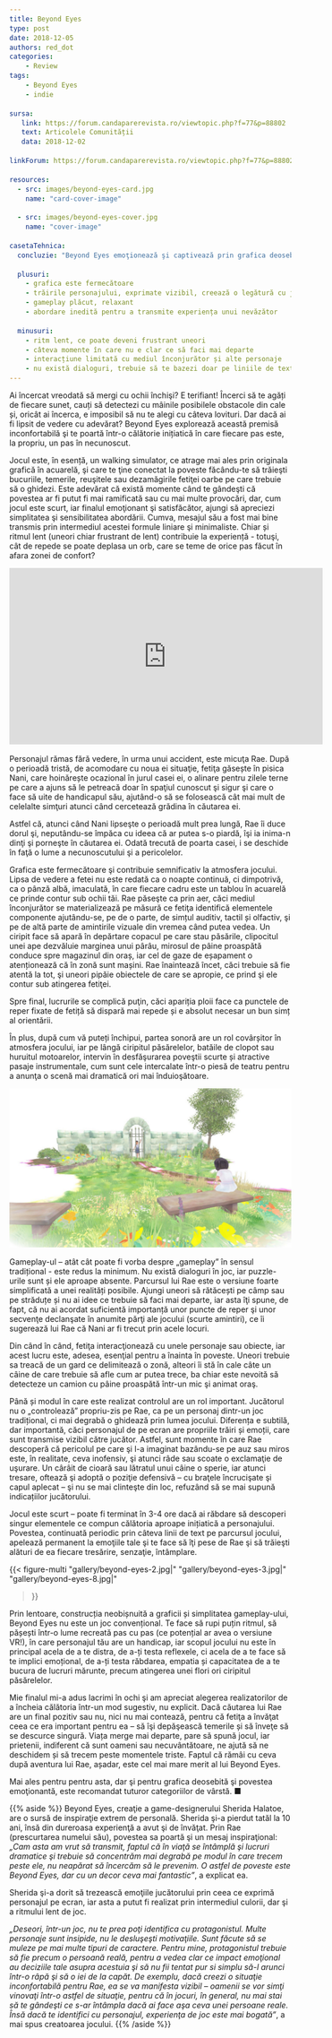 ```yaml
---
title: Beyond Eyes
type: post
date: 2018-12-05
authors: red_dot
categories:
    - Review
tags:
    - Beyond Eyes
    - indie

sursa:
   link: https://forum.candaparerevista.ro/viewtopic.php?f=77&p=88802
   text: Articolele Comunității
   data: 2018-12-02
 
linkForum: https://forum.candaparerevista.ro/viewtopic.php?f=77&p=88802

resources:
  - src: images/beyond-eyes-card.jpg
    name: "card-cover-image"

  - src: images/beyond-eyes-cover.jpg
    name: "cover-image"

casetaTehnica:
  concluzie: "Beyond Eyes emoţionează şi captivează prin grafica deosebită, ce prinde contur sub ochii tăi. Este nevoie de puțină sensibilitate şi răbdare pentru a te conecta la ritmul lent, dar merită pentru mesajul inspiraţional şi pentru că îţi aminteşte să te bucuri de lucrurile mărunte, ca mirositul unei flori, sunetul liniştitor al unei ape curgătoare ori mângâiatul unei pisici."

  plusuri:
    - grafica este fermecătoare
    - trăirile personajului, exprimate vizibil, creează o legătură cu jucătorul
    - gameplay plăcut, relaxant
    - abordare inedită pentru a transmite experiența unui nevăzător

  minusuri:
    - ritm lent, ce poate deveni frustrant uneori
    - câteva momente în care nu e clar ce să faci mai departe
    - interacțiune limitată cu mediul înconjurător și alte personaje
    - nu există dialoguri, trebuie să te bazezi doar pe liniile de text prestabilite
---
```

Ai încercat vreodată să mergi cu ochii închişi? E terifiant! Încerci să te agăți de fiecare sunet, cauți să detectezi cu mâinile posibilele obstacole din cale și, oricât ai încerca, e imposibil să nu te alegi cu câteva lovituri. Dar dacă ai fi lipsit de vedere cu adevărat? Beyond Eyes explorează această premisă inconfortabilă şi te poartă într-o călătorie inițiatică în care fiecare pas este, la propriu, un pas în necunoscut.

Jocul este, în esență, un walking simulator, ce atrage mai ales prin originala grafică în acuarelă, şi care te ţine conectat la poveste făcându-te să trăieşti bucuriile, temerile, reuşitele sau dezamăgirile fetiţei oarbe pe care trebuie să o ghidezi. Este adevărat că există momente când te gândeşti că povestea ar fi putut fi mai ramificată sau cu mai multe provocări, dar, cum jocul este scurt, iar finalul emoţionant şi satisfăcător, ajungi să apreciezi simplitatea şi sensibilitatea abordării. Cumva, mesajul său a fost mai bine transmis prin intermediul acestei formule liniare şi minimaliste. Chiar și ritmul lent (uneori chiar frustrant de lent) contribuie la experiență - totuşi, cât de repede se poate deplasa un orb, care se teme de orice pas făcut în afara zonei de confort?

<iframe width="560" height="315" src="https://www.youtube.com/embed/xTVXH3VTV5w" frameborder="0" allow="accelerometer; autoplay; encrypted-media; gyroscope; picture-in-picture" allowfullscreen></iframe>

Personajul rămas fără vedere, în urma unui accident, este micuţa Rae. După o perioadă tristă, de acomodare cu noua ei situaţie, fetiţa găsește în pisica Nani, care hoinărește ocazional în jurul casei ei, o alinare pentru zilele terne pe care a ajuns să le petreacă doar în spaţiul cunoscut şi sigur şi care o face să uite de handicapul său, ajutând-o să se folosească cât mai mult de celelalte simţuri atunci când cercetează grădina în căutarea ei.

Astfel că, atunci când Nani lipseşte o perioadă mult prea lungă, Rae îi duce dorul şi, neputându-se împăca cu ideea că ar putea s-o piardă, îşi ia inima-n dinţi şi porneşte în căutarea ei. Odată trecută de poarta casei, i se deschide în faţă o lume a necunoscutului şi a pericolelor.

Grafica este fermecătoare şi contribuie semnificativ la atmosfera jocului. Lipsa de vedere a fetei nu este redată ca o noapte continuă, ci dimpotrivă, ca o pânză albă, imaculată, în care fiecare cadru este un tablou în acuarelă ce prinde contur sub ochii tăi. Rae păseşte ca prin aer, căci mediul înconjurător se materializează pe măsură ce fetiţa identifică elementele componente ajutându-se, pe de o parte, de simțul auditiv, tactil și olfactiv, şi pe de altă parte de amintirile vizuale din vremea când putea vedea. Un ciripit face să apară în depărtare copacul pe care stau păsările, clipocitul unei ape dezvăluie marginea unui pârâu, mirosul de pâine proaspătă conduce spre magazinul din oraș, iar cel de gaze de eșapament o atenționează că în zonă sunt mașini. Rae înaintează încet, căci trebuie să fie atentă la tot, şi uneori pipăie obiectele de care se apropie, ce prind şi ele contur sub atingerea fetiţei.

Spre final, lucrurile se complică puţin, căci apariția ploii face ca punctele de reper fixate de fetiță să dispară mai repede și e absolut necesar un bun simț al orientării.

În plus, după cum vă puteți închipui, partea sonoră are un rol covârșitor în atmosfera jocului, iar pe lângă ciripitul păsărelelor, batăile de clopot sau huruitul motoarelor, intervin în desfăşurarea poveştii scurte și atractive pasaje instrumentale, cum sunt cele intercalate într-o piesă de teatru pentru a anunţa o scenă mai dramatică ori mai înduioşătoare.

![](gallery/beyond-eyes-1.jpg)

Gameplay-ul – atât cât poate fi vorba despre „gameplay” în sensul tradițional - este redus la minimum. Nu există dialoguri în joc, iar puzzle-urile sunt și ele aproape absente. Parcursul lui Rae este o versiune foarte simplificată a unei realități posibile. Ajungi uneori să rătăcești pe câmp sau pe străduțe și nu ai idee ce trebuie să faci mai departe, iar asta îţi spune, de fapt, că nu ai acordat suficientă importanță unor puncte de reper şi unor secvenţe declanşate în anumite părţi ale jocului (scurte amintiri), ce îi sugerează lui Rae că Nani ar fi trecut prin acele locuri.

Din când în când, fetiţa interacţionează cu unele personaje sau obiecte, iar acest lucru este, adesea, esenţial pentru a înainta în poveste. Uneori trebuie sa treacă de un gard ce delimitează o zonă, alteori îi stă în cale câte un câine de care trebuie să afle cum ar putea trece, ba chiar este nevoită să detecteze un camion cu pâine proaspătă într-un mic şi animat oraş.

Până și modul în care este realizat controlul are un rol important. Jucătorul nu o „controlează” propriu-zis pe Rae, ca pe un personaj dintr-un joc tradițional, ci mai degrabă o ghidează prin lumea jocului. Diferența e subtilă, dar importantă, căci personajul de pe ecran are propriile trăiri și emoții, care sunt transmise vizibil către jucător. Astfel, sunt momente în care Rae descoperă că pericolul pe care şi l-a imaginat bazându-se pe auz sau miros este, în realitate, ceva inofensiv, şi atunci râde sau scoate o exclamaţie de uşurare. Un cârâit de cioară sau lătratul unui câine o sperie, iar atunci tresare, oftează şi adoptă o poziţie defensivă – cu braţele încrucişate şi capul aplecat – şi nu se mai clinteşte din loc, refuzând să se mai supună indicațiilor jucătorului.

Jocul este scurt – poate fi terminat în 3-4 ore dacă ai răbdare să descoperi singur elementele ce compun călătoria aproape inițiatică a personajului. Povestea, continuată periodic prin câteva linii de text pe parcursul jocului, apelează permanent la emoţiile tale şi te face să îţi pese de Rae şi să trăieşti alături de ea fiecare tresărire, senzaţie, întâmplare.

{{< figure-multi
    "gallery/beyond-eyes-2.jpg|"
    "gallery/beyond-eyes-3.jpg|"
    "gallery/beyond-eyes-8.jpg|"
>}}


Prin lentoare, construcția neobișnuită a graficii și simplitatea gameplay-ului, Beyond Eyes nu este un joc convențional. Te face să rupi puțin ritmul, să pășești într-o lume recreată pas cu pas (ce potențial ar avea o versiune VR!), în care personajul tău are un handicap, iar scopul jocului nu este în principal acela de a te distra, de a-ți testa reflexele, ci acela de a te face să te implici emoțional, de a-ți testa răbdarea, empatia și capacitatea de a te bucura de lucruri mărunte, precum atingerea unei flori ori ciripitul păsărelelor.

Mie finalul mi-a adus lacrimi în ochi şi am apreciat alegerea realizatorilor de a încheia călătoria într-un mod sugestiv, nu explicit. Dacă căutarea lui Rae are un final pozitiv sau nu, nici nu mai contează, pentru că fetiţa a învăţat ceea ce era important pentru ea – să îşi depăşească temerile și să înveţe să se descurce singură. Viața merge mai departe, pare să spună jocul, iar prietenii, indiferent că sunt oameni sau necuvântătoare, ne ajută să ne deschidem și să trecem peste momentele triste. Faptul că rămâi cu ceva după aventura lui Rae, așadar, este cel mai mare merit al lui Beyond Eyes.

Mai ales pentru pentru asta, dar şi pentru grafica deosebită şi povestea emoţionantă, este recomandat tuturor categoriilor de vârstă. ■

{{% aside %}}
Beyond Eyes, creaţie a game-designerului Sherida Halatoe, are o sursă de inspiraţie extrem de personală. Sherida şi-a pierdut tatăl la 10 ani, însă din dureroasa experienţă a avut şi de învăţat. Prin Rae (prescurtarea numelui său), povestea sa poartă şi un mesaj inspiraţional: _„Cam asta am vrut să transmit, faptul că în viaţă se întâmplă şi lucruri dramatice şi trebuie să concentrăm mai degrabă pe modul în care trecem peste ele, nu neapărat să încercăm să le prevenim. O astfel de poveste este Beyond Eyes, dar cu un decor ceva mai fantastic”_, a explicat ea.

Sherida şi-a dorit să trezească emoţiile jucătorului prin ceea ce exprimă personajul pe ecran, iar asta a putut fi realizat prin intermediul culorii, dar şi a ritmului lent de joc.

_„Deseori, într-un joc, nu te prea poţi identifica cu protagonistul. Multe personaje sunt insipide, nu le desluşeşti motivaţiile. Sunt făcute să se muleze pe mai multe tipuri de caractere. Pentru mine, protagonistul trebuie să fie precum o persoană reală, pentru a vedea clar ce impact emoţional au deciziile tale asupra acestuia şi să nu fii tentat pur si simplu să-l arunci într-o râpă şi să o iei de la capăt. De exemplu, dacă creezi o situaţie inconfortabilă pentru Rae, ea se va manifesta vizibil – oamenii se vor simţi vinovaţi într-o astfel de situaţie, pentru că în jocuri, în general, nu mai stai să te gândeşti ce s-ar întâmpla dacă ai face aşa ceva unei persoane reale. Însă dacă te identifici cu personajul, experienţa de joc este mai bogată”_, a mai spus creatoarea jocului.
{{% /aside %}}
